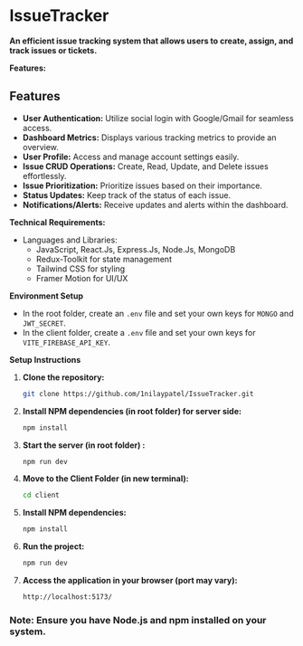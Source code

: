 # IssueTracker

**An efficient issue tracking system that allows users to create, assign, and track issues or tickets.**

**Features:**

## Features

- **User Authentication:** Utilize social login with Google/Gmail for seamless access.
- **Dashboard Metrics:** Displays various tracking metrics to provide an overview.
- **User Profile:** Access and manage account settings easily.
- **Issue CRUD Operations:** Create, Read, Update, and Delete issues effortlessly.
- **Issue Prioritization:** Prioritize issues based on their importance.
- **Status Updates:** Keep track of the status of each issue.
- **Notifications/Alerts:** Receive updates and alerts within the dashboard.

**Technical Requirements:**

- Languages and Libraries:
    - JavaScript, React.Js, Express.Js, Node.Js, MongoDB
    - Redux-Toolkit for state management
    - Tailwind CSS for styling
    - Framer Motion for UI/UX

**Environment Setup**

- In the root folder, create an `.env` file and set your own keys for `MONGO` and `JWT_SECRET`.
- In the client folder, create a `.env` file and set your own keys for `VITE_FIREBASE_API_KEY`.

**Setup Instructions**

1. **Clone the repository:**
   ```bash
   git clone https://github.com/1nilaypatel/IssueTracker.git

2. **Install NPM dependencies (in root folder) for server side:**
    ```bash
    npm install

3. **Start the server (in root folder) :**
    ```bash
    npm run dev

4. **Move to the Client Folder (in new terminal):**
    ```bash
    cd client

5. **Install NPM dependencies:**
    ```bash
    npm install

6. **Run the project:**
    ```bash
    npm run dev

7. **Access the application in your browser (port may vary):**
    ```bash
    http://localhost:5173/

### Note: Ensure you have Node.js and npm installed on your system.
